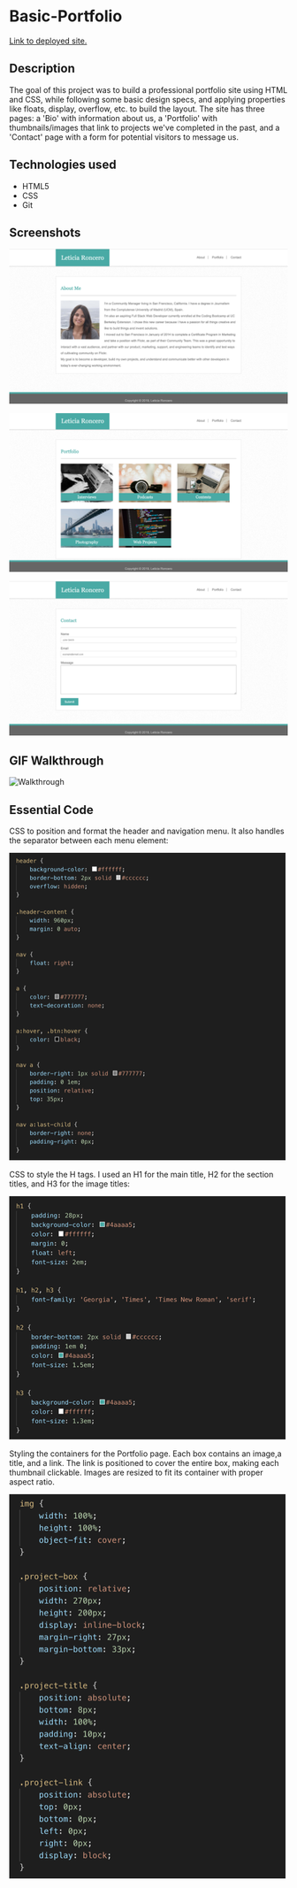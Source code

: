 # Basic-Portfolio

[Link to deployed site.](https://leticiaroncero.github.io/Basic-Portfolio/)

## Description

The goal of this project was to build a professional portfolio site using HTML and CSS, while following some basic design specs, and applying properties like floats, display, overflow, etc. to build the layout. The site has three pages: a 'Bio' with information about us, a 'Portfolio' with thumbnails/images that link to projects we've completed in the past, and a 'Contact' page with a form for potential visitors to message us.  

## Technologies used

- HTML5
- CSS
- Git

## Screenshots

![About Page](/assets/screenshots/ScreenShot-About.png  "About Me")

![Portfolio Page](/assets/screenshots/ScreenShot-Portfolio.png "Portfolio")

![Contact Page](/assets/screenshots/ScreenShot-Contact.png "Contact")

## GIF Walkthrough

![Walkthrough](/assets/screenshots/walkthrough.gif "GIF Walkthrough")

## Essential Code

CSS to position and format the header and navigation menu. It also handles the separator between each menu element:

![Header and navigation menu](/assets/screenshots/CSS-Header-Navigation-Style.png  "Header and nav menu")

CSS to style the H tags. I used an H1 for the main title, H2 for the section titles, and H3 for the image titles:

![Format HTML headings](/assets/screenshots/CSS-Heading-Style.png "Format HTML headings")

Styling the containers for the Portfolio page. Each box contains an image,a title, and a link. The link is positioned to cover the entire box, making each thumbnail clickable. Images are resized to fit its container with proper aspect ratio.

![Style Projects](/assets/screenshots/CSS-Projects-Style.png "Style Projects")
